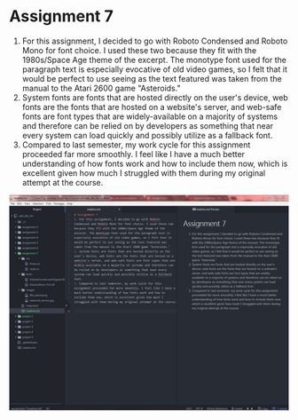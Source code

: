 # Assignment 7
1. For this assignment, I decided to go with Roboto Condensed and Roboto Mono for font choice. I used these two because they fit with the 1980s/Space Age theme of the excerpt. The monotype font used for the paragraph text is especially evocative of old video games, so I felt that it would be perfect to use seeing as the text featured was taken from the manual to the Atari 2600 game "Asteroids."
2. System fonts are fonts that are hosted directly on the user's device, web fonts are the fonts that are hosted on a website's server, and web-safe fonts are font types that are widely-available on a majority of systems and therefore can be relied on by developers as something that near every system can load quickly and possibly utilize as a fallback font.
3. Compared to last semester, my work cycle for this assignment proceeded far more smoothly. I feel like I have a much better understanding of how fonts work and how to include them now, which is excellent given how much I struggled with them during my original attempt at the course.

![Image of Workspace](./images/screenshot.JPG)
